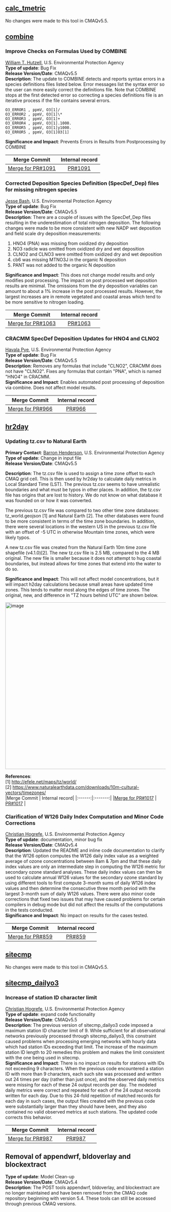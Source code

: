 ## [calc_tmetric](https://github.com/USEPA/CMAQ/tree/main/POST/calc_tmetric) 
 No changes were made to this tool in CMAQv5.5.


## [combine](https://github.com/USEPA/CMAQ/tree/main/POST/combine)

### Improve Checks on Formulas Used by COMBINE
[William T. Hutzell](mailto:Hutzell.Bill@epa.gov), U.S. Environmental Protection Agency  
**Type of update**: Bug Fix  
**Release Version/Date**: CMAQv5.5  
**Description**: The update to COMBINE detects and reports syntax errors in a species definitions files listed below. Error messages list the syntax error so the user can more easily correct the definitions file. Note that COMBINE stops at the first detected error so correcting a species definitions file is an iterative process if the file contains several errors.   
````
O3_ERROR1 , ppmV, O3[1]/       
O3_ERROR2 , ppmV, O3[1]\*    
O3_ERROR3 , ppmV, O3[1]+
O3_ERROR4 , ppmV, O3[1].1000.   
O3_ERROR5 , ppmV, O3[1]y1000.
O3_ERROR5 , ppmV, O3[1]O3[1]    
````     

**Significance and Impact**: Prevents Errors in Results from Postprocessing by COMBINE  

|Merge Commit | Internal record|
|:------:|:-------:|
|[Merge for PR#1091](https://github.com/USEPA/CMAQ/commit/b4ff5c9631caa1361593656c38b70715211e11f7) | [PR#1091](https://github.com/USEPA/CMAQ_Dev/pull/1091)  |  

### Corrected Deposition Species Definition (SpecDef_Dep) files for missing nitrogen species
[Jesse Bash](mailto:Bash.Jesse@epa.gov), U.S. Environmental Protection Agency  
**Type of update**: Bug Fix  
**Release Version/Date**: CMAQv5.5  
**Description**: There are a couple of issues with the SpecDef_Dep files resulting in the underestimation of total nitrogen deposition. The following changes were made to be more consistent with new NADP wet deposition and field scale dry deposition measurements: 
1. HNO4 (PNA) was missing from oxidized dry deposition 
2. NO3 radicle was omitted from oxidized dry and wet deposition
3. CLNO2 and CLNO3 were omitted from oxidized dry and wet deposition   
4. cb6 was missing MTNO3J in the organic N deposition
5. PANT was not added to the organic N deposition 

**Significance and Impact**: This does not change model results and only modifies post processing. The impact on post processed wet deposition results are minimal. The omissions from the dry deposition variables can amount to about a 1% increase in the post processed results. However, the largest increases are in remote vegetated and coastal areas which tend to be more sensitive to nitrogen loading.  

|Merge Commit | Internal record|
|:------:|:-------:|
|[Merge for PR#1063](https://github.com/USEPA/CMAQ/commit/24c0840315978f94541d8b6288163e7a54c8694d) | [PR#1063](https://github.com/USEPA/CMAQ_Dev/pull/1063)  | 

### CRACMM SpecDef Deposition Updates for HNO4 and CLNO2
[Havala Pye](mailto:Pye.Havala@epa.gov), U.S. Environmental Protection Agency  
**Type of update**: Bug Fix  
**Release Version/Date**: CMAQv5.5  
**Description**: Removes any formulas that include "CLNO2", CRACMM does not have "CLNO2". Fixes any formulas that contain "PNA", which is named "HNO4" in CRACMM.   
**Significance and Impact**: Enables automated post processing of deposition via combine. Does not affect model results.    

|Merge Commit | Internal record|
|:------:|:-------:|
|[Merge for PR#966](https://github.com/USEPA/CMAQ/commit/1433cdb44cdc64b4f8209cf388c034510b18856e) | [PR#966](https://github.com/USEPA/CMAQ_Dev/pull/966)  |  

## [hr2day](https://github.com/USEPA/CMAQ/tree/main/POST/hr2day)
### Updating tz.csv to Natural Earth  
**Primary Contact**: [Barron Henderson](mailto:henderson.barron@epa.gov), U.S. Environmental Protection Agency  
**Type of update**: Change in input file  
**Release Version/Date**: CMAQv5.5  

**Description**: The tz.csv file is used to assign a time zone offset to each CMAQ grid cell.  This is then used by hr2day to calculate daily metrics in Local Standard Time (LST).  The previous tz.csv seems to have unrealistic boundaries and what must be typos in other places. In addition, the tz.csv file has origins that are lost to history. We do not know on what database it was founded on or how it was converted.

The previous tz.csv file was compared to two other time zone databases: tz_world.geojson [1] and Natural Earth [2]. The other databases were found to be more consistent in terms of the time zone boundaries. In addition, there were several locations in the western US in the previous tz.csv file with an offset of -5 UTC in otherwise Mountain time zones, which were likely typos.  

A new tz.csv file was created from the Natural Earth 10m time zone shapefile (v4.1.0)[2]. The new tz.csv file is 2.5 MB, compared to the 4 MB original. The new file is smaller because it does not attempt to hug coastal boundaries, but instead allows for time zones that extend into the water to do so.  

**Significance and Impact**: This will not affect model concentrations, but it will impact h2day calculations because small areas have updated time zones. This tends to matter most along the edges of time zones.  The original, new, and difference in "TZ hours behind UTC" are shown below.  

<img width="523" alt="image" src="https://github.com/user-attachments/assets/cf3ab1fb-fa09-48c9-ba7e-c21a18434121">

**References**:  
[1] http://efele.net/maps/tz/world/  
[2] https://www.naturalearthdata.com/downloads/10m-cultural-vectors/timezones/  
|Merge Commit | Internal record|
|:------:|:-------:|
|[Merge for PR#1017](https://github.com/USEPA/CMAQ/commit/d7d24f8f2ca536353fc9983fd4301319da8fbead) | [PR#1017](https://github.com/USEPA/CMAQ_Dev/pull/1017)  |   

### Clarification of W126 Daily Index Computation and Minor Code Corrections
[Christian Hogrefe](mailto:hogrefe.christian@epa.gov), U.S. Environmental Protection Agency  
**Type of update**: documentation, minor bug fix  
**Release Version/Date**: CMAQv5.4  
**Description**: Updated the README and inline code documentation to clarify that the W126 option computes the W126 daily index value as a weighted average of ozone concentrations between 8am & 7pm and that these daily index values are only an intermediate step in computing the W126 metric for secondary ozone standard analyses. These daily index values can then be used to calculate annual W126 values for the secondary ozone standard by using different tools to first compute 3-month sums of daily W126 index values and then determine the consecutive three month period with the largest 3-month sum of daily W126 values. There were also minor code corrections that fixed two issues that may have caused problems for certain compilers in debug mode but did not affect the results of the computations in the tests conducted.   
**Significance and Impact**: No impact on results for the cases tested.  

|Merge Commit | Internal record|
|:------:|:-------:|
|[Merge for PR#859](https://github.com/USEPA/CMAQ/commit/3fbf66df2a123de5d4cc4c75352c08016a1123d2) | [PR#859](https://github.com/USEPA/CMAQ_Dev/pull/859)  |    

## [sitecmp](https://github.com/USEPA/CMAQ/tree/main/POST/sitecmp)
 No changes were made to this tool in CMAQv5.5.

## [sitecmp_dailyo3](https://github.com/USEPA/CMAQ/tree/main/POST/sitecmp_dailyo3)
### Increase of station ID character limit  
[Christian Hogrefe](mailto:hogrefe.christian@epa.gov), U.S. Environmental Protection Agency  
**Type of update**: expand code functionality    
**Release Version/Date**: CMAQv5.5  
**Description**: The previous version of sitecmp_dailyo3 code imposed a maximum station ID character limit of 9. While sufficient for all observational networks previously processed through sitecmp_dailyo3, this constraint caused problems when processing emerging networks with hourly data which had station IDs exceeding that limit. The increase of the maximum station ID length to 20 remedies this problem and makes the limit consistent with the one being used in sitecmp.    
**Significance and Impact**:
There is no impact on results for stations with IDs not exceeding 9 characters. When the previous code encountered a station ID with more than 9 characters, each such site was processed and written out 24 times per day (rather than just once), and the observed daily metrics were missing for each of these 24 output records per day. The modeled daily metrics were correct and repeated for each of the 24 output records written for each day. Due to this 24-fold repetition of matched records for each day in such cases, the output files created with the previous code were substantially larger than they should have been, and they also contained no valid observed metrics at such stations. The updated code corrects this behavior.  
 
|Merge Commit | Internal record|
|:------:|:-------:|
|[Merge for PR#987](https://github.com/USEPA/CMAQ/commit/8d67a79d9cfd45bf421fcc864f3c0c70960df17b) | [PR#987](https://github.com/USEPA/CMAQ_Dev/pull/987)  |    

## Removal of appendwrf, bldoverlay and blockextract  
**Type of update**: Model Clean-up  
**Release Version/Date**: CMAQv5.4    
**Description**: 
The POST tools appendwrf, bldoverlay, and blockextract are no longer maintained and have been removed from the CMAQ code repository beginning with version 5.4. These tools can still be accessed through previous CMAQ versions.
